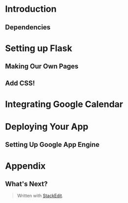 
# Introduction
## Dependencies
# Setting up Flask
## Making Our Own Pages
## Add CSS!
# Integrating Google Calendar
# Deploying Your App
## Setting Up Google App Engine
# Appendix
## What's Next?

> Written with [StackEdit](https://stackedit.io/).
<!--stackedit_data:
eyJoaXN0b3J5IjpbMTQ1MjY0ODc4NCwtMTExNDgzODA5NF19
-->
